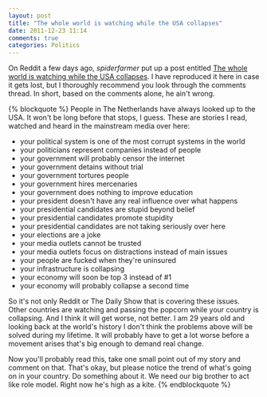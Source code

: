 ```yaml
---
layout: post
title: "The whole world is watching while the USA collapses"
date: 2011-12-23 11:14
comments: true
categories: Politics
---
```


On Reddit a few days ago, *spiderfarmer* put up a post entitled [The whole world is watching while the USA collapses](http://www.reddit.com/r/politics/comments/nhb6f/the_whole_world_is_watching_while_the_usa/).  I have reproduced it here in case it gets lost, but I thoroughly recommend you look through the comments thread.  In short, based on the comments alone, he ain't wrong.

<!--more-->

{% blockquote %}
People in The Netherlands have always looked up to the USA. It won't be long before that stops, I guess. These are stories I read, watched and heard in the mainstream media over here:

* your political system is one of the most corrupt systems in the world
* your politicians represent companies instead of people
* your government will probably censor the internet
* your government detains without trial
* your government tortures people
* your government hires mercenaries
* your government does nothing to improve education
* your president doesn't have any real influence over what happens
* your presidential candidates are stupid beyond belief
* your presidential candidates promote stupidity
* your presidential candidates are not taking seriously over here
* your elections are a joke
* your media outlets cannot be trusted
* your media outlets focus on distractions instead of main issues
* your people are fucked when they're uninsured
* your infrastructure is collapsing
* your economy will soon be top 3 instead of #1
* your economy will probably collapse a second time

So it's not only Reddit or The Daily Show that is covering these issues. Other countries are watching and passing the popcorn while your country is collapsing. And I think it will get worse, not better. I am 29 years old and looking back at the world's history I don't think the problems above will be solved during my lifetime. It will probably have to get a lot worse before a movement arises that's big enough to demand real change.

Now you'll probably read this, take one small point out of my story and comment on that. That's okay, but please notice the trend of what's going on in your country. Do something about it. We need our big brother to act like role model. Right now he's high as a kite.
{% endblockquote %}
